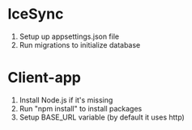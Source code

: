 # IceSync

1. Setup up appsettings.json file
2. Run migrations to initialize database

# Client-app

1. Install Node.js if it's missing
2. Run "npm install" to install packages
3. Setup BASE_URL variable (by default it uses http)
